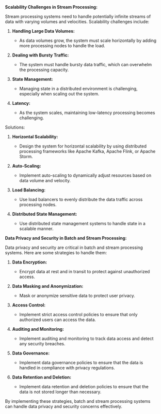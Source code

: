 **Scalability Challenges in Stream Processing:**

Stream processing systems need to handle potentially infinite streams of data with varying volumes and velocities. Scalability challenges include:

1. **Handling Large Data Volumes:**
   - As data volumes grow, the system must scale horizontally by adding more processing nodes to handle the load.

2. **Dealing with Bursty Traffic:**
   - The system must handle bursty data traffic, which can overwhelm the processing capacity.

3. **State Management:**
   - Managing state in a distributed environment is challenging, especially when scaling out the system.

4. **Latency:**
   - As the system scales, maintaining low-latency processing becomes challenging.

Solutions:

1. **Horizontal Scalability:**
   - Design the system for horizontal scalability by using distributed processing frameworks like Apache Kafka, Apache Flink, or Apache Storm.

2. **Auto-Scaling:**
   - Implement auto-scaling to dynamically adjust resources based on data volume and velocity.

3. **Load Balancing:**
   - Use load balancers to evenly distribute the data traffic across processing nodes.

4. **Distributed State Management:**
   - Use distributed state management systems to handle state in a scalable manner.

**Data Privacy and Security in Batch and Stream Processing:**

Data privacy and security are critical in batch and stream processing systems. Here are some strategies to handle them:

1. **Data Encryption:**
   - Encrypt data at rest and in transit to protect against unauthorized access.

2. **Data Masking and Anonymization:**
   - Mask or anonymize sensitive data to protect user privacy.

3. **Access Control:**
   - Implement strict access control policies to ensure that only authorized users can access the data.

4. **Auditing and Monitoring:**
   - Implement auditing and monitoring to track data access and detect any security breaches.

5. **Data Governance:**
   - Implement data governance policies to ensure that the data is handled in compliance with privacy regulations.

6. **Data Retention and Deletion:**
   - Implement data retention and deletion policies to ensure that the data is not stored longer than necessary.

By implementing these strategies, batch and stream processing systems can handle data privacy and security concerns effectively.
